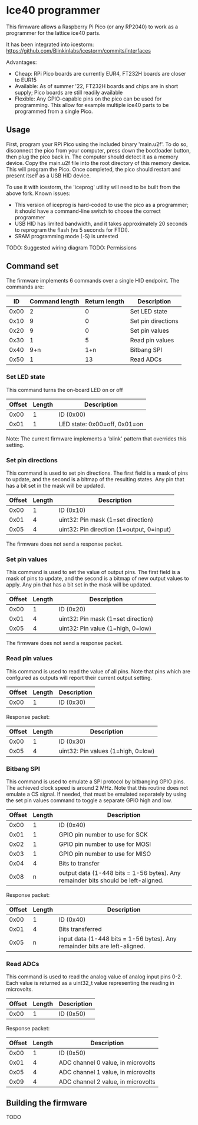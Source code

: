 # Ice40 programmer

This firmware allows a Raspberry Pi Pico (or any RP2040) to work as a programmer for the lattice ice40 parts.

It has been integrated into icestorm:
https://github.com/Blinkinlabs/icestorm/commits/interfaces

Advantages:
* Cheap: RPi Pico boards are currently EUR4, FT232H boards are closer to EUR15
* Available: As of summer '22, FT232H boards and chips are in short supply; Pico boards are still readily available
* Flexible: Any GPIO-capable pins on the pico can be used for programming. This allow for example multiple ice40 parts to be programmed from a single Pico.

## Usage

First, program your RPi Pico using the included binary 'main.u2f'. To do so, disconnect the pico from your computer, press down the bootloader button, then plug the pico back in. The computer should detect it as a memory device. Copy the main.u2f file into the root directory of this memory device. This will program the Pico. Once completed, the pico should restart and present itself as a USB HID device.

To use it with icestorm, the 'iceprog' utility will need to be built from the above fork. Known issues:

* This version of iceprog is hard-coded to use the pico as a programmer; it should have a command-line switch to choose the correct programmer
* USB HID has limited bandwidth, and it takes approximately 20 seconds to reprogram the flash (vs 5 seconds for FTDI).
* SRAM programming mode (-S) is untested

TODO: Suggested wiring diagram
TODO: Permissions

## Command set

The firmware implements 6 commands over a single HID endpoint. The commands are:

| ID   | Command length | Return length | Description |
| ---  | ---            | ---           |--- |
| 0x00 | 2              | 0             | Set LED state |
| 0x10 | 9              | 0             | Set pin directions | 
| 0x20 | 9              | 0             | Set pin values |
| 0x30 | 1              | 5             | Read pin values |
| 0x40 | 9+n            | 1+n           | Bitbang SPI |
| 0x50 | 1              | 13            | Read ADCs |

### Set LED state

This command turns the on-board LED on or off

| Offset | Length | Description |
| ---    | ---    | ---         |
| 0x00   | 1      | ID (0x00)   |
| 0x01   | 1      | LED state: 0x00=off, 0x01=on |

Note: The current firmware implements a 'blink' pattern that overrides this setting.

### Set pin directions

This command is used to set pin directions. The first field is a mask of pins to update, and the second is a bitmap of the resulting states. Any pin that has a bit set in the mask will be updated.

| Offset | Length | Description |
| ---    | ---    | ---         |
| 0x00   | 1      | ID (0x10)   |
| 0x01   | 4      | uint32: Pin mask (1=set direction) |
| 0x05   | 4      | uint32: Pin direction (1=output, 0=input) |

The firmware does not send a response packet.

### Set pin values

This command is used to set the value of output pins. The first field is a mask of pins to update, and the second is a bitmap of new output values to apply. Any pin that has a bit set in the mask will be updated.

| Offset | Length | Description |
| ---    | ---    | ---         |
| 0x00   | 1      | ID (0x20)   |
| 0x01   | 4      | uint32: Pin mask (1=set direction) |
| 0x05   | 4      | uint32: Pin value (1=high, 0=low) |

The firmware does not send a response packet.

### Read pin values

This command is used to read the value of all pins. Note that pins which are confgured as outputs will report their current output setting.

| Offset | Length | Description |
| ---    | ---    | ---         |
| 0x00   | 1      | ID (0x30)   |

Response packet:

| Offset | Length | Description |
| ---    | ---    | ---         |
| 0x00   | 1      | ID (0x30)   |
| 0x05   | 4      | uint32: Pin values (1=high, 0=low) |

### Bitbang SPI

This command is used to emulate a SPI protocol by bitbanging GPIO pins. The achieved clock speed is around 2 MHz. Note that this routine does not emulate a CS signal. If needed, that must be emulated separately by using the set pin values command to toggle a separate GPIO high and low.

| Offset | Length | Description |
| ---    | ---    | ---         |
| 0x00   | 1      | ID (0x40)   |
| 0x01   | 1      | GPIO pin number to use for SCK |
| 0x02   | 1      | GPIO pin number to use for MOSI |
| 0x03   | 1      | GPIO pin number to use for MISO |
| 0x04   | 4      | Bits to transfer |
| 0x08   | n      | output data (1-448 bits = 1-56 bytes). Any remainder bits should be left-aligned. |

Response packet:

| Offset | Length | Description |
| ---    | ---    | ---         |
| 0x00   | 1      | ID (0x40)   |
| 0x01   | 4      | Bits transferred |
| 0x05   | n      | input data (1-448 bits = 1-56 bytes). Any remainder bits are left-aligned. |

### Read ADCs

This command is used to read the analog value of analog input pins 0-2. Each value is returned as a uint32_t value representing the reading in microvolts.

| Offset | Length | Description |
| ---    | ---    | ---         |
| 0x00   | 1      | ID (0x50)   |

Response packet:

| Offset | Length | Description |
| ---    | ---    | ---         |
| 0x00   | 1      | ID (0x50)   |
| 0x01   | 4      | ADC channel 0 value, in microvolts |
| 0x05   | 4      | ADC channel 1 value, in microvolts |
| 0x09   | 4      | ADC channel 2 value, in microvolts |

## Building the firmware

TODO

